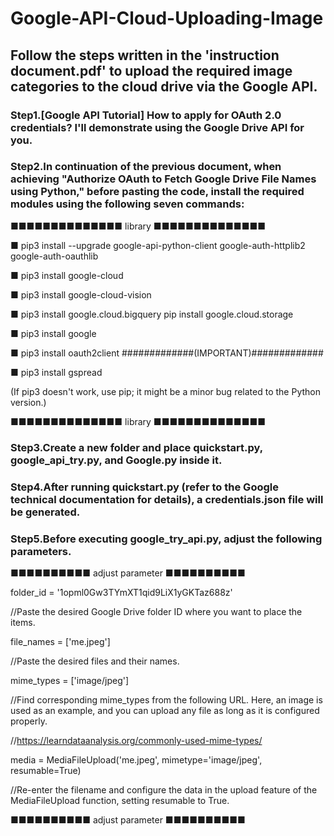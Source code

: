 # Google-API-Cloud-Uploading-Image
## Follow the steps written in the 'instruction document.pdf' to upload the required image categories to the cloud drive via the Google API.

### Step1.[Google API Tutorial] How to apply for OAuth 2.0 credentials? I'll demonstrate using the Google Drive API for you.

### Step2.In continuation of the previous document, when achieving "Authorize OAuth to Fetch Google Drive File Names using Python," before pasting the code, install the required modules using the following seven commands:

■■■■■■■■■■■■■■  library  ■■■■■■■■■■■■■■

■ pip3 install --upgrade google-api-python-client google-auth-httplib2 google-auth-oauthlib

■ pip3 install google-cloud

■ pip3 install google-cloud-vision

■ pip3 install google.cloud.bigquery pip install google.cloud.storage

■ pip3 install google

■ pip3 install oauth2client     #############(IMPORTANT)#############

■ pip3 install gspread


(If pip3 doesn't work, use pip; it might be a minor bug related to the Python version.)

■■■■■■■■■■■■■■  library  ■■■■■■■■■■■■■■



### Step3.Create a new folder and place quickstart.py, google_api_try.py, and Google.py inside it.

### Step4.After running quickstart.py (refer to the Google technical documentation for details), a credentials.json file will be generated.

### Step5.Before executing google_try_api.py, adjust the following parameters.


■■■■■■■■■■  adjust parameter  ■■■■■■■■■■

folder_id = '1opml0Gw3TYmXT1qid9LiX1yGKTaz688z'

//Paste the desired Google Drive folder ID where you want to place the items.


file_names = ['me.jpeg']

//Paste the desired files and their names.


mime_types = ['image/jpeg']

//Find corresponding mime_types from the following URL. Here, an image is used as an example, and you can upload any file as long as it is configured properly.

//https://learndataanalysis.org/commonly-used-mime-types/


media = MediaFileUpload('me.jpeg', mimetype='image/jpeg', resumable=True)

//Re-enter the filename and configure the data in the upload feature of the MediaFileUpload function, setting resumable to True.

■■■■■■■■■■  adjust parameter  ■■■■■■■■■■

